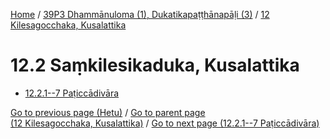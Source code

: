 
[Home](/) / [39P3 Dhammānuloma (1), Dukatikapaṭṭhānapāḷi (3)](...md) / [12 Kilesagocchaka, Kusalattika](../39P3/12.md)

# 12.2 Saṃkilesikaduka, Kusalattika

* [12.2.1--7 Paṭiccādivāra](12.2/12.2.1--7.md)

[Go to previous page (Hetu)](12.1/12.1.1--7/Paccayacatukka/Hetu.md) / [Go to parent page (12 Kilesagocchaka, Kusalattika)](../39P3/12.md) / [Go to next page (12.2.1--7 Paṭiccādivāra)](12.2/12.2.1--7.md)


